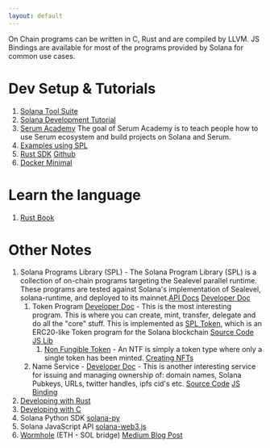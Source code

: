 ```yaml
---
layout: default
---
```


On Chain programs can be written in C, Rust and are compiled by LLVM. JS Bindings are available for most of the programs provided by Solana for common use cases.

# Dev Setup & Tutorials

1. [Solana Tool Suite](https://docs.solana.com/cli/install-solana-cli-tools)
2. [Solana Development Tutorial](https://solongwallet.medium.com/solana-development-tutorial-things-you-should-know-before-structuring-your-code-807f0e2ee43)
3. [Serum Academy](https://serum-academy.com/en/) The goal of Serum Academy is to teach people how to use Serum ecosystem and build projects on Solana and Serum.
4. [Examples using SPL](https://github.com/solana-labs/solana-program-library/tree/master/examples)
5. [Rust SDK](https://docs.rs/solana-sdk/1.6.8/solana_sdk/) [Github](https://github.com/solana-labs/solana/tree/master/sdk)
6. [Docker Minimal](https://github.com/solana-labs/solana/tree/master/sdk/docker-solana)

# Learn the language

1. [Rust Book](https://doc.rust-lang.org/book/title-page.html)

# Other Notes

1. Solana Programs Library (SPL) - The Solana Program Library (SPL) is a collection of on-chain programs targeting the Sealevel parallel runtime. These programs are tested against Solana's implementation of Sealevel, solana-runtime, and deployed to its mainnet.[API Docs](https://docs.rs/solana-program/1.4.17/solana_program/index.html) [Developer Doc](https://spl.solana.com)
    1. Token Program [Developer Doc](https://spl.solana.com/token) - This is the most interesting program. This is where you can create, mint, transfer, delegate and do all the "core" stuff. This is implemented as [SPL Token](https://docs.rs/spl-token/3.0.1/spl_token/index.html), which is an ERC20-like Token program for the Solana blockchain  [Source Code](https://github.com/solana-labs/solana-program-library/tree/master/token) [JS Lib](https://github.com/solana-labs/solana-program-library/blob/master/token/js/client/token.js)
        1. [Non Fungible Token](https://spl.solana.com/token#non-fungible-tokens) - An NTF is simply a token type where only a single token has been minted. [Creating NFTs](https://spl.solana.com/token#example-create-a-non-fungible-token)
    2. Name Service - [Developer Doc](https://spl.solana.com/name-service) - This is another interesting service for issuing and managing ownership of: domain names, Solana Pubkeys, URLs, twitter handles, ipfs cid's etc. [Source Code](https://github.com/solana-labs/solana-program-library/tree/master/name-service) [JS Binding](https://github.com/solana-labs/solana-program-library/blob/master/name-service/js/src/bindings.ts)
2. [Developing with Rust](https://docs.solana.com/developing/on-chain-programs/developing-rust)
3. [Developing with C](https://docs.solana.com/developing/on-chain-programs/developing-c)
4. Solana Python SDK [solana-py](https://github.com/michaelhly/solana-py)
5. Solana JavaScript API [solana-web3.js](https://github.com/solana-labs/solana-web3.js)
5. [Wormhole](https://github.com/certusone/wormhole) (ETH - SOL bridge) [Medium Blog Post](https://medium.com/certus-one/introducing-the-wormhole-bridge-24911b7335f7)
